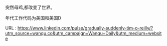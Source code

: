 突然母鸡,都改变了世界。 
  
 年代工作代码为美国和美国D 
   
  URL : https://www.linkedin.com/pulse/gradually-suddenly-tim-o-reilly/?utm_source=wanqu.co&utm_campaign=Wanqu+Daily&utm_medium=website
